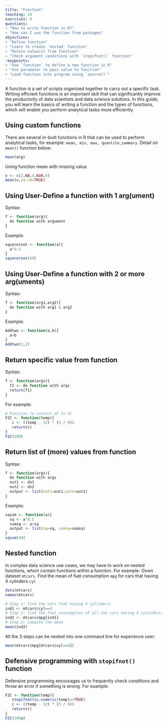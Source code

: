 ```yaml
---
title: "Function"
teaching: 10
exercises: 0
questions:
- "How to write function in R?"
- "How can I use the function from packages"
objectives:
- "Define function"
- "Learn to create `nested` function"
- "Return value(s) from function"
- "Check argument conditions with `stopifnot()` function"
-keypoints:
- "Use `function` to define a new function in R"
- "Use parameter to pass value to function"
- "Load function into program using `source()`"
---
```


A function is a set of scripts organized together to carry out a specific task. Writing efficient functions is an important skill that can significantly improve the productivity of data scientists and data science solutions. In this guide, you will learn the basics of writing a function and the types of functions, which will enable you perform analytical tasks more efficiently.

## Using custom functions

There are several in-built functions in R that can be used to perform analytical tasks, for example: `mean, min, max, quantile,summary`.
Detail on `mean()` function below:

```r
mean(arg)
```

Using function mean with missing value
```r
v <- c(2,NA,4,NaN,6)
mean(v,na.rm=TRUE)
```


## Using User-Define a function with 1 arg(ument)
Syntax:

```r
f <- function(arg){
  do function with argument
}
```

Example:

```r
squareroot <- function(a){
  a^0.5
}
squareroot(49)
```
## Using User-Define a function with 2 or more arg(uments)
Syntax:

```r
f <- function(arg1,arg2){
  do function with arg1 & arg2
}
```

Example:

```r
Addtwo <- function(a,b){
  a+b
}
Addtwo(1,2)
```
## Return specific value from function
Syntax:
```r
f <- function(args){
  f1 <- do function with args
  return(f1)
}
```
For example:
```r
# Function to convert oF to oC
F2C <- function(temp){
   c <- ((temp - 32) * (5 / 9))
   return(c)
}
F2C(100)
```

## Return list of (more) values from function
Syntax:
```r
f <- function(args){
  do function with args
  out1 <- do1
  out2 <- do2  
  output <- list(out1=out1,out2=out2)
}
```

Example:
```r
sqsum <- function(a){
  sq <- a^0.5
  sumsq <- a+sq  
  output <- list(sq=sq, sumsq=sumsq)
}
sqsum(49)
```

## Nested function
In complex data science use cases, we may have to work on nested functions, which contain functions within a function.
For example: Given dataset `mtcars`. Find the mean of fuel consumption `mpg` for cars that having 4 cylinders `cyl`

```r
data(mtcars)
names(mtcars)

# Step 1: find the cars that having 4 cylinders:
ind1 <- mtcars$cyl==4
# Step 2: find the fuel consumption of all the cars having 4 cylinders:
ind2 <- mtcars$mpg[ind1]
# Step 3: compute the mean
mean(ind2)
```
All the 3 steps can be nested into one command line for experience user:
```r
mean(mtcars$mpg[mtcars$cyl==4])
```

## Defensive programming with `stopifnot()` function
Defensive programming encourages us to frequently check conditions and throw an error if something is wrong. 
For example:
```r
F2C <- function(temp){
   stopifnot(is.numeric(temp)==TRUE)
   c <- ((temp - 32) * (5 / 9))
   return(c)
}
F2C(100a)
```


